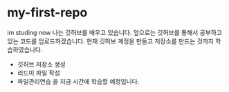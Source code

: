 # my-first-repo
im studing now
나는 깃허브를 배우고 있습니다. 
앞으로는 깃허브를 통해서 공부하고 있는 코드를 업로드하겠습니다.
현재 깃허브 계정을 만들고 저장소를 만드는 것까지 학습하였습니다.
- 깃허브 저장소 생성
- 리드미 파일 작성
- 파일관리연습
을 지금 시간에 학습할 예정입니다.
  
